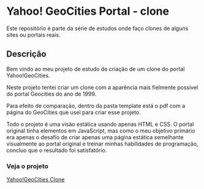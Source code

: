 # Yahoo! GeoCities Portal - clone
Este repositório é parte da série de estudos onde faço clones de alguns sites ou portais reais.<br>

<h2>Descrição</h2>
Bem vindo ao meu projeto de estudo de criação de um clone do portal Yahoo!GeoCities.

Neste projeto tentei criar um clone com a aparência mais fielmente possível do portal Geocities do ano de 1999.

Para efeito de comparação, dentro da pasta  template está o pdf com a página do GeoCities que usei para criar esse projeto.

Todo o projeto é uma visão estática usando apenas HTML e CSS. O portal original tinha elementos em JavaScript, mas como o meu objetivo primário era apenas o desafio de criar apenas uma página estática semelhante visualmente ao portal original e treinar minhas habilidades de programação, concluo que o resultado foi satisfatório.

<h3>Veja o projeto</h3>
<a href="https://klaudiosilva.github.io/geocities-portal-clone/">Yahoo!GeoCities Clone</a>